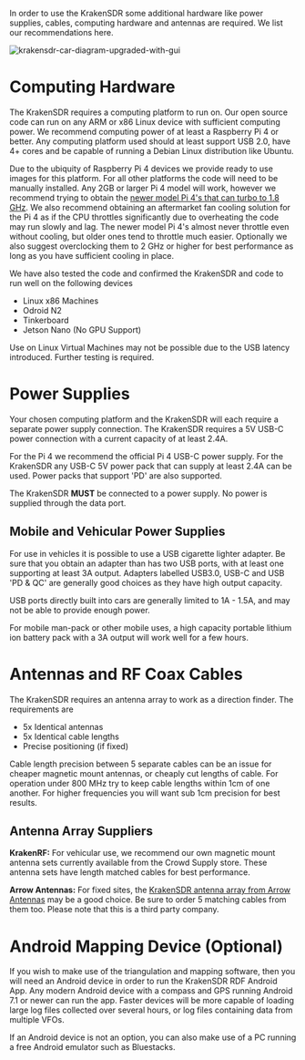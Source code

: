 In order to use the KrakenSDR some additional hardware like power supplies, cables, computing hardware and antennas are required. We list our recommendations here.

![krakensdr-car-diagram-upgraded-with-gui](https://user-images.githubusercontent.com/78108016/170219365-bf74e2c7-125d-4738-8eef-8ccb79d23fb4.png)

# Computing Hardware
The KrakenSDR requires a computing platform to run on. Our open source code can run on any ARM or x86 Linux device with sufficient computing power. We recommend computing power of at least a Raspberry Pi 4 or better. Any computing platform used should at least support USB 2.0, have 4+ cores and be capable of running a Debian Linux distribution like Ubuntu.

Due to the ubiquity of Raspberry Pi 4 devices we provide ready to use images for this platform. For all other platforms the code will need to be manually installed. Any 2GB or larger Pi 4 model will work, however we recommend trying to obtain the [newer model Pi 4's that can turbo to 1.8 GHz](https://www.raspberrypi.com/news/bullseye-bonus-1-8ghz-raspberry-pi-4/). We also recommend obtaining an aftermarket fan cooling solution for the Pi 4 as if the CPU throttles significantly due to overheating the code may run slowly and lag. The newer model Pi 4's almost never throttle even without cooling, but older ones tend to throttle much easier. Optionally we also suggest overclocking them to 2 GHz or higher for best performance as long as you have sufficient cooling in place. 

We have also tested the code and confirmed the KrakenSDR and code to run well on the following devices

* Linux x86 Machines
* Odroid N2
* Tinkerboard
* Jetson Nano (No GPU Support)

Use on Linux Virtual Machines may not be possible due to the USB latency introduced. Further testing is required.

# Power Supplies
Your chosen computing platform and the KrakenSDR will each require a separate power supply connection. The KrakenSDR requires a 5V USB-C power connection with a current capacity of at least 2.4A.

For the Pi 4 we recommend the official Pi 4 USB-C power supply. For the KrakenSDR any USB-C 5V power pack that can supply at least 2.4A can be used. Power packs that support 'PD' are also supported.

The KrakenSDR **MUST** be connected to a power supply. No power is supplied through the data port.

## Mobile and Vehicular Power Supplies
For use in vehicles it is possible to use a USB cigarette lighter adapter. Be sure that you obtain an adapter than has two USB ports, with at least one supporting at least 3A output. Adapters labelled USB3.0, USB-C and USB 'PD & QC' are generally good choices as they have high output capacity. 

USB ports directly built into cars are generally limited to 1A - 1.5A, and may not be able to provide enough power.

For mobile man-pack or other mobile uses, a high capacity portable lithium ion battery pack with a 3A output will work well for a few hours.

# Antennas and RF Coax Cables
The KrakenSDR requires an antenna array to work as a direction finder.  The requirements are

* 5x Identical antennas
* 5x Identical cable lengths
* Precise positioning (if fixed)

Cable length precision between 5 separate cables can be an issue for cheaper magnetic mount antennas, or cheaply cut lengths of cable. For operation under 800 MHz try to keep cable lengths within 1cm of one another. For higher frequencies you will want sub 1cm precision for best results.

## Antenna Array Suppliers
**KrakenRF:** For vehicular use, we recommend our own magnetic mount antenna sets currently available from the Crowd Supply store. These antenna sets have length matched cables for best performance.

**Arrow Antennas:** For fixed sites, the [KrakenSDR antenna array from Arrow Antennas](https://www.arrowantennas.com/arrowii/krsdr.html) may be a good choice. Be sure to order 5 matching cables from them too. Please note that this is a third party company.

# Android Mapping Device (Optional)
If you wish to make use of the triangulation and mapping software, then you will need an Android device in order to run the KrakenSDR RDF Android App. Any modern Android device with a compass and GPS running Android 7.1 or newer can run the app. Faster devices will be more capable of loading large log files collected over several hours, or log files containing data from multiple VFOs.

If an Android device is not an option, you can also make use of a PC running a free Android emulator such as Bluestacks. 